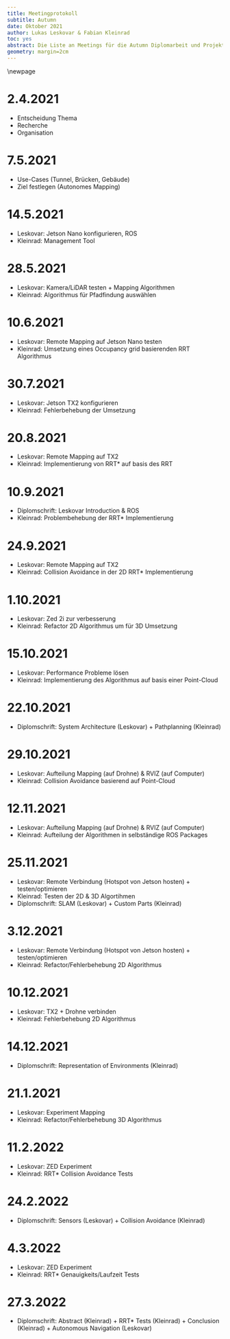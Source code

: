 ```yaml
---
title: Meetingprotokoll
subtitle: Autumn
date: Oktober 2021
author: Lukas Leskovar & Fabian Kleinrad
toc: yes
abstract: Die Liste an Meetings für die Autumn Diplomarbeit und Projekt. \newpage
geometry: margin=2cm
---
```


\newpage

# 2.4.2021
- Entscheidung Thema
- Recherche 
- Organisation

# 7.5.2021
- Use-Cases (Tunnel, Brücken, Gebäude)
- Ziel festlegen (Autonomes Mapping)

# 14.5.2021
- Leskovar: Jetson Nano konfigurieren, ROS
- Kleinrad: Management Tool

# 28.5.2021
- Leskovar: Kamera/LiDAR testen + Mapping Algorithmen
- Kleinrad: Algorithmus für Pfadfindung auswählen

# 10.6.2021
- Leskovar: Remote Mapping auf Jetson Nano testen
- Kleinrad: Umsetzung eines Occupancy grid basierenden RRT Algorithmus

# 30.7.2021
- Leskovar: Jetson TX2 konfigurieren
- Kleinrad: Fehlerbehebung der Umsetzung

# 20.8.2021
- Leskovar: Remote Mapping auf TX2
- Kleinrad: Implementierung von RRT* auf basis des RRT

# 10.9.2021
- Diplomschrift: Leskovar Introduction & ROS
- Kleinrad: Problembehebung der RRT* Implementierung

# 24.9.2021
- Leskovar: Remote Mapping auf TX2
- Kleinrad: Collision Avoidance in der 2D RRT* Implementierung

# 1.10.2021
- Leskovar: Zed 2i zur verbesserung 
- Kleinrad: Refactor 2D Algorithmus um für 3D Umsetzung 

# 15.10.2021
- Leskovar: Performance Probleme lösen 
- Kleinrad: Implementierung des Algorithmus auf basis einer Point-Cloud

# 22.10.2021
- Diplomschrift: System Architecture (Leskovar) + Pathplanning (Kleinrad)

# 29.10.2021
- Leskovar: Aufteilung Mapping (auf Drohne) & RVIZ (auf Computer)
- Kleinrad: Collision Avoidance basierend auf Point-Cloud

# 12.11.2021
- Leskovar: Aufteilung Mapping (auf Drohne) & RVIZ (auf Computer)
- Kleinrad: Aufteilung der Algorithmen in selbständige ROS Packages

# 25.11.2021
- Leskovar: Remote Verbindung (Hotspot von Jetson hosten) + testen/optimieren
- Kleinrad: Testen der 2D & 3D Algortihmen
- Diplomschrift: SLAM (Leskovar) + Custom Parts (Kleinrad)

# 3.12.2021
- Leskovar: Remote Verbindung (Hotspot von Jetson hosten) + testen/optimieren
- Kleinrad: Refactor/Fehlerbehebung 2D Algorithmus

# 10.12.2021
- Leskovar: TX2 + Drohne verbinden
- Kleinrad: Fehlerbehebung 2D Algorithmus

# 14.12.2021
- Diplomschrift: Representation of Environments (Kleinrad)

# 21.1.2021
- Leskovar: Experiment Mapping
- Kleinrad: Refactor/Fehlerbehebung 3D Algorithmus

# 11.2.2022
- Leskovar: ZED Experiment
- Kleinrad: RRT* Collision Avoidance Tests

# 24.2.2022
- Diplomschrift: Sensors (Leskovar) + Collision Avoidance (Kleinrad)

# 4.3.2022
- Leskovar: ZED Experiment 
- Kleinrad: RRT* Genauigkeits/Laufzeit Tests

# 27.3.2022
- Diplomschrift: Abstract (Kleinrad) + RRT* Tests (Kleinrad) + Conclusion (Kleinrad) + Autonomous Navigation (Leskovar) 

